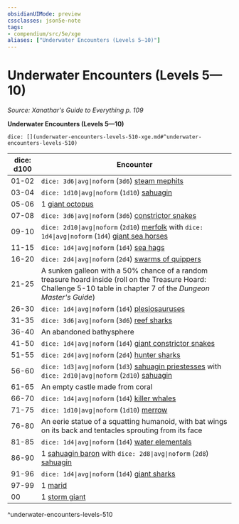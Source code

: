 ```yaml
---
obsidianUIMode: preview
cssclasses: json5e-note
tags:
- compendium/src/5e/xge
aliases: ["Underwater Encounters (Levels 5—10)"]
---
```

# Underwater Encounters (Levels 5—10)
*Source: Xanathar's Guide to Everything p. 109* 

**Underwater Encounters (Levels 5—10)**

`dice: [](underwater-encounters-levels-510-xge.md#^underwater-encounters-levels-510)`

| dice: d100 | Encounter |
|------------|-----------|
| 01-02 | `dice: 3d6\|avg\|noform` (`3d6`) [steam mephits](/3-Mechanics/CLI/bestiary/elemental/steam-mephit.md) |
| 03-04 | `dice: 1d10\|avg\|noform` (`1d10`) [sahuagin](/3-Mechanics/CLI/bestiary/humanoid/sahuagin.md) |
| 05-06 | 1 [giant octopus](/3-Mechanics/CLI/bestiary/beast/giant-octopus.md) |
| 07-08 | `dice: 3d6\|avg\|noform` (`3d6`) [constrictor snakes](/3-Mechanics/CLI/bestiary/beast/constrictor-snake.md) |
| 09-10 | `dice: 2d10\|avg\|noform` (`2d10`) [merfolk](/3-Mechanics/CLI/bestiary/humanoid/merfolk.md) with `dice: 1d4\|avg\|noform` (`1d4`) [giant sea horses](/3-Mechanics/CLI/bestiary/beast/giant-sea-horse.md) |
| 11-15 | `dice: 1d4\|avg\|noform` (`1d4`) [sea hags](/3-Mechanics/CLI/bestiary/fey/sea-hag.md) |
| 16-20 | `dice: 2d4\|avg\|noform` (`2d4`) [swarms of quippers](/3-Mechanics/CLI/bestiary/beast/swarm-of-quippers.md) |
| 21-25 | A sunken galleon with a 50% chance of a random treasure hoard inside (roll on the Treasure Hoard: Challenge 5-10 table in chapter 7 of the *Dungeon Master's Guide*) |
| 26-30 | `dice: 1d4\|avg\|noform` (`1d4`) [plesiosauruses](/3-Mechanics/CLI/bestiary/beast/plesiosaurus.md) |
| 31-35 | `dice: 3d6\|avg\|noform` (`3d6`) [reef sharks](/3-Mechanics/CLI/bestiary/beast/reef-shark.md) |
| 36-40 | An abandoned bathysphere |
| 41-50 | `dice: 1d4\|avg\|noform` (`1d4`) [giant constrictor snakes](/3-Mechanics/CLI/bestiary/beast/giant-constrictor-snake.md) |
| 51-55 | `dice: 2d4\|avg\|noform` (`2d4`) [hunter sharks](/3-Mechanics/CLI/bestiary/beast/hunter-shark.md) |
| 56-60 | `dice: 1d3\|avg\|noform` (`1d3`) [sahuagin priestesses](/3-Mechanics/CLI/bestiary/humanoid/sahuagin-priestess.md) with `dice: 2d10\|avg\|noform` (`2d10`) [sahuagin](/3-Mechanics/CLI/bestiary/humanoid/sahuagin.md) |
| 61-65 | An empty castle made from coral |
| 66-70 | `dice: 1d4\|avg\|noform` (`1d4`) [killer whales](/3-Mechanics/CLI/bestiary/beast/killer-whale.md) |
| 71-75 | `dice: 1d10\|avg\|noform` (`1d10`) [merrow](/3-Mechanics/CLI/bestiary/monstrosity/merrow.md) |
| 76-80 | An eerie statue of a squatting humanoid, with bat wings on its back and tentacles sprouting from its face |
| 81-85 | `dice: 1d4\|avg\|noform` (`1d4`) [water elementals](/3-Mechanics/CLI/bestiary/elemental/water-elemental.md) |
| 86-90 | 1 [sahuagin baron](/3-Mechanics/CLI/bestiary/humanoid/sahuagin-baron.md) with `dice: 2d8\|avg\|noform` (`2d8`) [sahuagin](/3-Mechanics/CLI/bestiary/humanoid/sahuagin.md) |
| 91-96 | `dice: 1d4\|avg\|noform` (`1d4`) [giant sharks](/3-Mechanics/CLI/bestiary/beast/giant-shark.md) |
| 97-99 | 1 [marid](/3-Mechanics/CLI/bestiary/elemental/marid.md) |
| 00 | 1 [storm giant](/3-Mechanics/CLI/bestiary/giant/storm-giant.md) |
^underwater-encounters-levels-510